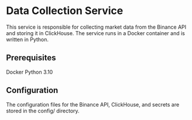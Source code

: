 # Data Collection Service

This service is responsible for collecting market data from the Binance API and storing it in ClickHouse. The service runs in a Docker container and is written in Python.


## Prerequisites

Docker
Python 3.10


## Configuration

The configuration files for the Binance API, ClickHouse, and secrets are stored in the config/ directory.
